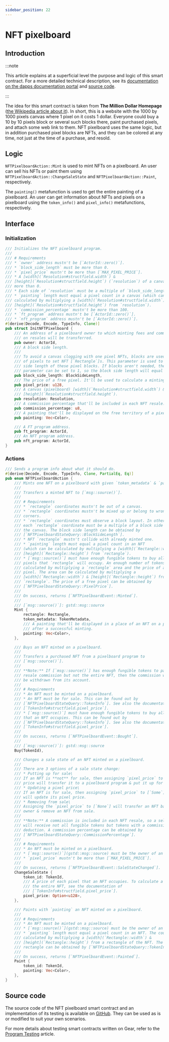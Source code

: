 ```yaml
---
sidebar_position: 22
---
```


# NFT pixelboard

## Introduction

:::note

This article explains at a superficial level the purpose and logic of this smart contract. For a more detailed technical description, see its [documentation on the dapps documentation portal](https://dapps.gear.rs/nft_pixelboard_io) and [source code](#source-code).

:::

The idea for this smart contract is taken from **The Million Dollar Homepage** ([the Wikipedia article about it](https://en.wikipedia.org/wiki/The_Million_Dollar_Homepage)). In short, this is a website with the 1000 by 1000 pixels canvas where 1 pixel on it costs 1 dollar. Everyone could buy a 10 by 10 pixels block or several such blocks there, paint purchased pixels, and attach some web link to them. NFT pixelboard uses the same logic, but in addition purchased pixel blocks are NFTs, and they can be colored at any time, not just at the time of a purchase, and resold.

## Logic

`NFTPixelboardAction::Mint` is used to mint NFTs on a pixelboard. An user can sell his NFTs or paint them using `NFTPixelboardAction::ChangeSaleState` and `NFTPixelboardAction::Paint`, respectively.

The `painting()` metafunction is used to get the entire painting of a pixelboard. An user can get information about NFTs and pixels on a pixelboard using the `token_info()` and `pixel_info()` metafunctions, respectively.

## Interface

### Initialization

```rust
/// Initializes the NFT pixelboard program.
///
/// # Requirements
/// * `owner` address mustn't be [`ActorId::zero()`].
/// * `block_side_length` must be more than 0.
/// * `pixel_price` mustn't be more than [`MAX_PIXEL_PRICE`].
/// * A [width](`Resolution#structfield.width`) &
/// [height](`Resolution#structfield.height`) (`resolution`) of a canvas must be
/// more than 0.
/// * Each side of `resolution` must be a multiple of `block_side_length`.
/// * `painting` length must equal a pixel count in a canvas (which can be
/// calculated by multiplying a [width](`Resolution#structfield.width`) &
/// [height](`Resolution#structfield.height`) from `resolution`).
/// * `commission_percentage` mustn't be more than 100.
/// * `ft_program` address mustn't be [`ActorId::zero()`].
/// * `nft_program` address mustn't be [`ActorId::zero()`].
#[derive(Decode, Encode, TypeInfo, Clone)]
pub struct InitNFTPixelboard {
    /// An address of a pixelboard owner to which minting fees and commissions
    /// on resales will be transferred.
    pub owner: ActorId,
    /// A block side length.
    ///
    /// To avoid a canvas clogging with one pixel NFTs, blocks are used instead
    /// of pixels to set NFT [`Rectangle`]s. This parameter is used to set a
    /// side length of these pixel blocks. If blocks aren't needed, then this
    /// parameter can be set to 1, so the block side length will equal a pixel.
    pub block_side_length: BlockSideLength,
    /// The price of a free pixel. It'll be used to calculate a minting price.
    pub pixel_price: u128,
    /// A canvas (pixelboard) [width](`Resolution#structfield.width`) &
    /// [height](`Resolution#structfield.height`).
    pub resolution: Resolution,
    /// A commission percentage that'll be included in each NFT resale.
    pub commission_percentage: u8,
    /// A painting that'll be displayed on the free territory of a pixelboard.
    pub painting: Vec<Color>,

    /// A FT program address.
    pub ft_program: ActorId,
    /// An NFT program address.
    pub nft_program: ActorId,
}
```

### Actions

```rust
/// Sends a program info about what it should do.
#[derive(Decode, Encode, TypeInfo, Clone, PartialEq, Eq)]
pub enum NFTPixelboardAction {
    /// Mints one NFT on a pixelboard with given `token_metadata` & `painting`.
    ///
    /// Transfers a minted NFT to [`msg::source()`].
    ///
    /// # Requirements
    /// * `rectangle` coordinates mustn't be out of a canvas.
    /// * `rectangle` coordinates mustn't be mixed up or belong to wrong
    /// corners.
    /// * `rectangle` coordinates must observe a block layout. In other words,
    /// each `rectangle` coordinate must be a multiple of a block side length in
    /// the canvas. The block side length can be obtained by
    /// [`NFTPixelboardStateQuery::BlockSideLength`].
    /// * NFT `rectangle` mustn't collide with already minted one.
    /// * `painting` length must equal a pixel count in an NFT
    /// (which can be calculated by multiplying a [width](`Rectangle::width`) &
    /// [height](`Rectangle::height`) from `rectangle`).
    /// * [`msg::source()`] must have enough fungible tokens to buy all free
    /// pixels that `rectangle` will occupy. An enough number of tokens can be
    /// calculated by multiplying a `rectangle` area and the price of a free
    /// pixel. The area can be calculated by multiplying a
    /// [width](`Rectangle::width`) & [height](`Rectangle::height`) from
    /// `rectangle`. The price of a free pixel can be obtained by
    /// [`NFTPixelboardStateQuery::PixelPrice`].
    ///
    /// On success, returns [`NFTPixelboardEvent::Minted`].
    ///
    /// [`msg::source()`]: gstd::msg::source
    Mint {
        rectangle: Rectangle,
        token_metadata: TokenMetadata,
        /// A painting that'll be displayed in a place of an NFT on a pixelboard
        /// after a successful minting.
        painting: Vec<Color>,
    },

    /// Buys an NFT minted on a pixelboard.
    ///
    /// Transfers a purchased NFT from a pixelboard program to
    /// [`msg::source()`].
    ///
    /// **Note:** If [`msg::source()`] has enough fungible tokens to pay a
    /// resale commission but not the entire NFT, then the commission will still
    /// be withdrawn from its account.
    ///
    /// # Requirements
    /// * An NFT must be minted on a pixelboard.
    /// * An NFT must be for sale. This can be found out by
    /// [`NFTPixelboardStateQuery::TokenInfo`]. See also the documentation of
    /// [`TokenInfo#structfield.pixel_price`].
    /// * [`msg::source()`] must have enough fungible tokens to buy all pixels
    /// that an NFT occupies. This can be found out by
    /// [`NFTPixelboardStateQuery::TokenInfo`]. See also the documentation of
    /// [`TokenInfo#structfield.pixel_price`].
    ///
    /// On success, returns [`NFTPixelboardEvent::Bought`].
    ///
    /// [`msg::source()`]: gstd::msg::source
    Buy(TokenId),

    /// Changes a sale state of an NFT minted on a pixelboard.
    ///
    /// There are 3 options of a sale state change:
    /// * Putting up for sale\
    /// If an NFT is **not** for sale, then assigning `pixel_price` to [`Some`]
    /// price will transfer it to a pixelboard program & put it up for sale.
    /// * Updating a pixel price\
    /// If an NFT is for sale, then assigning `pixel_price` to [`Some`] price
    /// will update its pixel price.
    /// * Removing from sale\
    /// Assigning the `pixel_price` to [`None`] will transfer an NFT back to its
    /// owner & remove an NFT from sale.
    ///
    /// **Note:** A commission is included in each NFT resale, so a seller
    /// will receive not all fungible tokens but tokens with a commission
    /// deduction. A commission percentage can be obtained by
    /// [`NFTPixelboardStateQuery::CommissionPercentage`].
    ///
    /// # Requirements
    /// * An NFT must be minted on a pixelboard.
    /// * [`msg::source()`](gstd::msg::source) must be the owner of an NFT.
    /// * `pixel_price` mustn't be more than [`MAX_PIXEL_PRICE`].
    ///
    /// On success, returns [`NFTPixelboardEvent::SaleStateChanged`].
    ChangeSaleState {
        token_id: TokenId,
        /// A price of each pixel that an NFT occupies. To calculate a price of
        /// the entire NFT, see the documentation of
        /// [`TokenInfo#structfield.pixel_price`].
        pixel_price: Option<u128>,
    },

    /// Paints with `painting` an NFT minted on a pixelboard.
    ///
    /// # Requirements
    /// * An NFT must be minted on a pixelboard.
    /// * [`msg::source()`](gstd::msg::source) must be the owner of an NFT.
    /// * `painting` length must equal a pixel count in an NFT. The count can be
    /// calculated by multiplying a [width](`Rectangle::width`) &
    /// [height](`Rectangle::height`) from a rectangle of the NFT. The NFT
    /// rectangle can be obtained by [`NFTPixelboardStateQuery::TokenInfo`].
    ///
    /// On success, returns [`NFTPixelboardEvent::Painted`].
    Paint {
        token_id: TokenId,
        painting: Vec<Color>,
    },
}
```

## Source code

The source code of the NFT pixelboard smart contract and an implementation of its testing is available on [GitHub](https://github.com/gear-foundation/dapps-nft-pixelboard). They can be used as is or modified to suit your own scenarios.

For more details about testing smart contracts written on Gear, refer to the [Program Testing](/docs/developing-contracts/testing) article.

